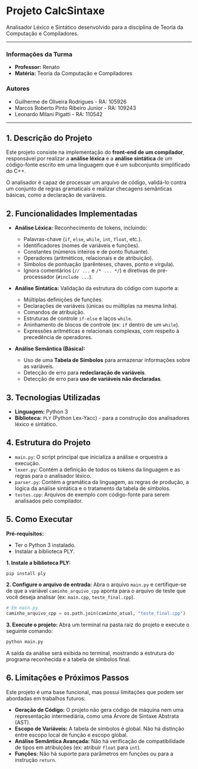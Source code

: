 # Projeto CalcSintaxe

Analisador Léxico e Sintático desenvolvido para a disciplina de Teoria da Computação e Compiladores.

---

### **Informações da Turma**

* **Professor:** Renato
* **Matéria:** Teoria da Computação e Compiladores

### **Autores**

* Guilherme de Oliveira Rodrigues - RA: 105926
* Marcos Roberto Pinto Ribeiro Junior - RA: 109243
* Leonardo Milani Pigatti - RA: 110542

---

## 1. Descrição do Projeto

Este projeto consiste na implementação do **front-end de um compilador**, responsável por realizar a **análise léxica** e a **análise sintática** de um código-fonte escrito em uma linguagem que é um subconjunto simplificado do C++.

O analisador é capaz de processar um arquivo de código, validá-lo contra um conjunto de regras gramaticais e realizar checagens semânticas básicas, como a declaração de variáveis.

## 2. Funcionalidades Implementadas

* **Análise Léxica:** Reconhecimento de tokens, incluindo:
    * Palavras-chave (`if`, `else`, `while`, `int`, `float`, etc.).
    * Identificadores (nomes de variáveis e funções).
    * Constantes (números inteiros e de ponto flutuante).
    * Operadores (aritméticos, relacionais e de atribuição).
    * Símbolos de pontuação (parênteses, chaves, ponto e vírgula).
    * Ignora comentários (`// ...` e `/* ... */`) e diretivas de pré-processador (`#include ...`).

* **Análise Sintática:** Validação da estrutura do código com suporte a:
    * Múltiplas definições de funções.
    * Declarações de variáveis (únicas ou múltiplas na mesma linha).
    * Comandos de atribuição.
    * Estruturas de controle `if-else` e laços `while`.
    * Aninhamento de blocos de controle (ex: `if` dentro de um `while`).
    * Expressões aritméticas e relacionais complexas, com respeito à precedência de operadores.

* **Análise Semântica (Básica):**
    * Uso de uma **Tabela de Símbolos** para armazenar informações sobre as variáveis.
    * Detecção de erro para **redeclaração de variáveis**.
    * Detecção de erro para **uso de variáveis não declaradas**.

## 3. Tecnologias Utilizadas

* **Linguagem:** Python 3
* **Biblioteca:** `PLY` (Python Lex-Yacc) - para a construção dos analisadores léxico e sintático.

## 4. Estrutura do Projeto

* `main.py`: O script principal que inicializa a análise e orquestra a execução.
* `lexer.py`: Contém a definição de todos os tokens da linguagem e as regras para o analisador léxico.
* `parser.py`: Contém a gramática da linguagem, as regras de produção, a lógica da análise sintática e o tratamento da tabela de símbolos.
* `testes.cpp`: Arquivos de exemplo com código-fonte para serem analisados pelo compilador.

## 5. Como Executar

**Pré-requisitos:**
* Ter o Python 3 instalado.
* Instalar a biblioteca PLY.

**1. Instale a biblioteca PLY:**
```bash
pip install ply
```

**2. Configure o arquivo de entrada:**
Abra o arquivo `main.py` e certifique-se de que a variável `caminho_arquivo_cpp` aponta para o arquivo de teste que você deseja analisar (ex: `main.cpp`, `teste_final.cpp`).

```python
# Em main.py
caminho_arquivo_cpp = os.path.join(caminho_atual, "teste_final.cpp")
```

**3. Execute o projeto:**
Abra um terminal na pasta raiz do projeto e execute o seguinte comando:
```bash
python main.py
```

A saída da análise será exibida no terminal, mostrando a estrutura do programa reconhecida e a tabela de símbolos final.

## 6. Limitações e Próximos Passos

Este projeto é uma base funcional, mas possui limitações que podem ser abordadas em trabalhos futuros:
* **Geração de Código:** O projeto não gera código de máquina nem uma representação intermediária, como uma Árvore de Sintaxe Abstrata (AST).
* **Escopo de Variáveis:** A tabela de símbolos é global. Não há distinção entre escopo local de função e escopo global.
* **Análise Semântica Avançada:** Não há verificação de compatibilidade de tipos em atribuições (ex: atribuir `float` para `int`).
* **Funções:** Não há suporte para parâmetros em funções ou para a instrução `return`.
